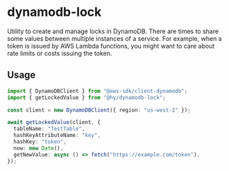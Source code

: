 # dynamodb-lock

Utility to create and manage locks in DynamoDB.
There are times to share some values between multiple instances of a service. 
For example, when a token is issued by AWS Lambda functions, you might want to care about rate limits or costs issuing the token.

## Usage

```typescript
import { DynamoDBClient } from "@aws-sdk/client-dynamodb";
import { getLockedValue } from "@hy/dynamodb-lock";

const client = new DynamoDBClient({ region: "us-west-2" });

await getLockedValue(client, {
  tableName: "TestTable",
  hashKeyAttributeName: "key",
  hashKey: "token",
  now: new Date(),
  getNewValue: async () => fetch("https://example.com/token"),
});
```
